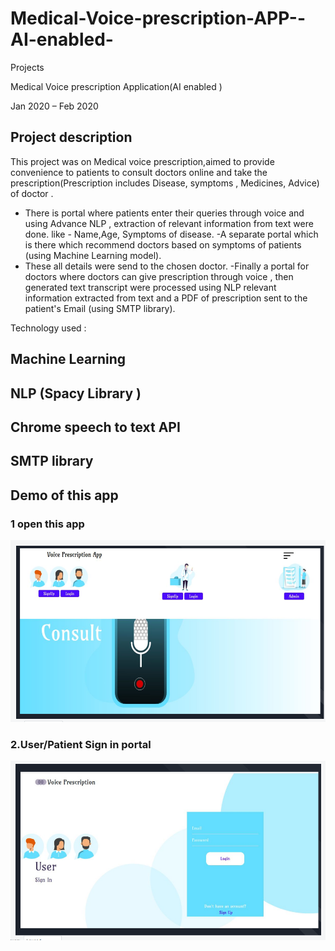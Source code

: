 # Medical-Voice-prescription-APP--AI-enabled-

Projects

Medical Voice prescription Application(AI enabled )

Jan 2020 – Feb 2020

## Project description
This project was on Medical voice prescription,aimed to provide convenience
to patients to consult doctors online and take the prescription(Prescription includes Disease, symptoms , Medicines, Advice) of doctor .
- There is portal where patients enter their queries through voice and using Advance NLP , extraction of relevant information from text were done. like - Name,Age, Symptoms of disease.
-A separate portal which is there which recommend doctors based on symptoms of patients (using Machine Learning model).
- These all details were send to the chosen doctor.
-Finally a portal for doctors where doctors can give prescription through voice , then generated text transcript were processed using NLP
relevant information extracted from text and a PDF of prescription sent to the patient's Email (using SMTP library).

Technology used :

## Machine Learning
## NLP (Spacy Library )
## Chrome speech to text API
## SMTP library 

## Demo of this app 

### 1 open this app

![Image description](https://github.com/vikashnitjsr/Medical-Voice-prescription-APP--AI-enabled-/blob/master/Department_recommend/Screenshot%20from%202020-04-22%2014-14-47.png)

### 2.User/Patient  Sign in portal
![2nd view](https://github.com/vikashnitjsr/Medical-Voice-prescription-APP--AI-enabled-/blob/master/Department_recommend/Screenshot%20from%202020-04-22%2014-14-55.png)














